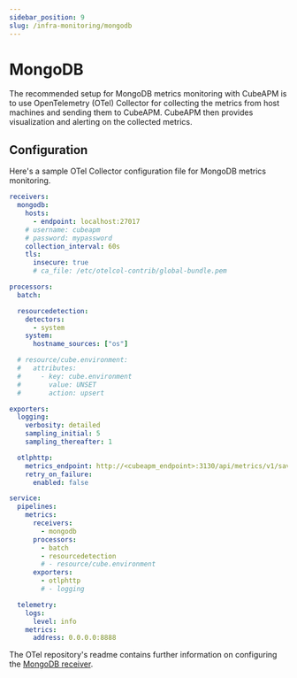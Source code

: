 ```yaml
---
sidebar_position: 9
slug: /infra-monitoring/mongodb
---
```


# MongoDB

The recommended setup for MongoDB metrics monitoring with CubeAPM is to use OpenTelemetry (OTel) Collector for collecting the metrics from host machines and sending them to CubeAPM. CubeAPM then provides visualization and alerting on the collected metrics.

## Configuration

Here's a sample OTel Collector configuration file for MongoDB metrics monitoring.

```yaml title="config.yaml"
receivers:
  mongodb:
    hosts:
      - endpoint: localhost:27017
    # username: cubeapm
    # password: mypassword
    collection_interval: 60s
    tls:
      insecure: true
      # ca_file: /etc/otelcol-contrib/global-bundle.pem

processors:
  batch:

  resourcedetection:
    detectors:
      - system
    system:
      hostname_sources: ["os"]

  # resource/cube.environment:
  #   attributes:
  #     - key: cube.environment
  #       value: UNSET
  #       action: upsert

exporters:
  logging:
    verbosity: detailed
    sampling_initial: 5
    sampling_thereafter: 1

  otlphttp:
    metrics_endpoint: http://<cubeapm_endpoint>:3130/api/metrics/v1/save/otlp
    retry_on_failure:
      enabled: false

service:
  pipelines:
    metrics:
      receivers:
        - mongodb
      processors:
        - batch
        - resourcedetection
        # - resource/cube.environment
      exporters:
        - otlphttp
        # - logging

  telemetry:
    logs:
      level: info
    metrics:
      address: 0.0.0.0:8888
```

The OTel repository's readme contains further information on configuring the [MongoDB receiver](https://github.com/open-telemetry/opentelemetry-collector-contrib/tree/main/receiver/mongodbreceiver).